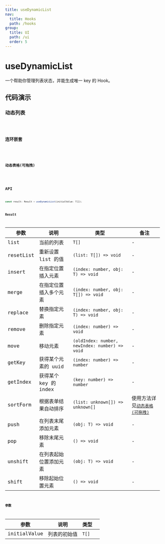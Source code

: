 ```yaml
---
title: useDynamicList
nav:
  title: Hooks
  path: /hooks
group:
  title: UI
  path: /ui
  order: 5
---
```


# useDynamicList

一个帮助你管理列表状态，并能生成唯一 key 的 Hook。

## 代码演示

### 动态列表

<code src="./demo/demo1.tsx" />

### 连环嵌套

<code src="./demo/demo2.tsx" />

### 动态表格(可拖拽)

<code src="./demo/demo3.tsx" />

## API

```typescript
const result: Result = useDynamicList(initialValue: T[]);
```

### Result

| 参数      | 说明                   | 类型                                           | 备注                                              |
| --------- | ---------------------- | ---------------------------------------------- | ------------------------------------------------- |
| list      | 当前的列表             | `T[]`                                          | -                                                 |
| resetList | 重新设置 list 的值     | `(list: T[]) => void`                          | -                                                 |
| insert    | 在指定位置插入元素     | `(index: number, obj: T) => void`              | -                                                 |
| merge     | 在指定位置插入多个元素 | `(index: number, obj: T[]) => void`            | -                                                 |
| replace   | 替换指定元素           | `(index: number, obj: T) => void`              | -                                                 |
| remove    | 删除指定元素           | `(index: number) => void`                      | -                                                 |
| move      | 移动元素               | `(oldIndex: number, newIndex: number) => void` | -                                                 |
| getKey    | 获得某个元素的 uuid    | `(index: number) => number`                    | -                                                 |
| getIndex  | 获得某个 key 的 index  | `(key: number) => number`                      | -                                                 |
| sortForm  | 根据表单结果自动排序   | `(list: unknown[]) => unknown[]`               | 使用方法详见[`动态表格(可拖拽)`](#动态表格可拖拽) |
| push      | 在列表末尾添加元素     | `(obj: T) => void`                             | -                                                 |
| pop       | 移除末尾元素           | `() => void`                                   | -                                                 |
| unshift   | 在列表起始位置添加元素 | `(obj: T) => void`                             | -                                                 |
| shift     | 移除起始位置元素       | `() => void`                                   | -                                                 |

### 参数

| 参数         | 说明         | 类型  |     |
| ------------ | ------------ | ----- | --- |
| initialValue | 列表的初始值 | `T[]` |     |
